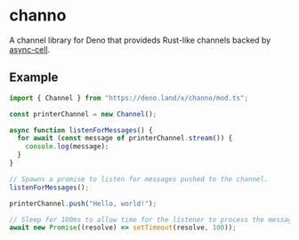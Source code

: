 # channo

A channel library for Deno that provideds Rust-like channels backed by
[async-cell](https://github.com/zebp/async-cell).

## Example

```typescript
import { Channel } from "https://deno.land/x/channo/mod.ts";

const printerChannel = new Channel();

async function listenForMessages() {
  for await (const message of printerChannel.stream()) {
    console.log(message);
  }
}

// Spawns a promise to listen for messages pushed to the channel.
listenForMessages();

printerChannel.push("Hello, world!");

// Sleep for 100ms to allow time for the listener to process the messages.
await new Promise((resolve) => setTimeout(resolve, 100));
```

